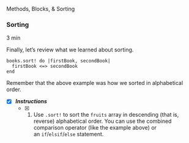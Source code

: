 Methods, Blocks, & Sorting

### Sorting

3 min

Finally, let’s review what we learned about sorting.

```
books.sort! do |firstBook, secondBook|
  firstBook <=> secondBook
end
```

Remember that the above example was how we sorted in alphabetical order.

- [x] ***Instructions***
    - [x] 1. Use `.sort!` to sort the `fruits` array in descending (that is, reverse) alphabetical order. You can use the combined comparison operator (like the example above) or an `if`/`elsif`/`else` statement.